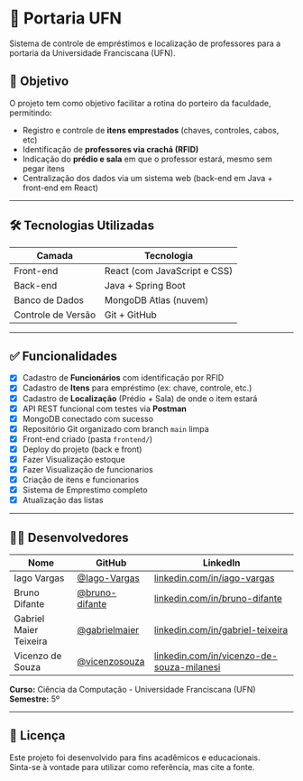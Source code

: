 # 🏫 Portaria UFN

Sistema de controle de empréstimos e localização de professores para a portaria da Universidade Franciscana (UFN).

## 🎯 Objetivo

O projeto tem como objetivo facilitar a rotina do porteiro da faculdade, permitindo:

- Registro e controle de **itens emprestados** (chaves, controles, cabos, etc)
- Identificação de **professores via crachá (RFID)**
- Indicação do **prédio e sala** em que o professor estará, mesmo sem pegar itens
- Centralização dos dados via um sistema web (back-end em Java + front-end em React)

---

## 🛠️ Tecnologias Utilizadas

| Camada         | Tecnologia                         |
|----------------|-------------------------------------|
| Front-end      | React (com JavaScript e CSS)        |
| Back-end       | Java + Spring Boot                  |
| Banco de Dados | MongoDB Atlas (nuvem)               |
| Controle de Versão | Git + GitHub                   |

---

## ✅ Funcionalidades

- [x] Cadastro de **Funcionários** com identificação por RFID
- [x] Cadastro de **Itens** para empréstimo (ex: chave, controle, etc.)
- [x] Cadastro de **Localização** (Prédio + Sala) de onde o item estará
- [x] API REST funcional com testes via **Postman**
- [x] MongoDB conectado com sucesso
- [x] Repositório Git organizado com branch `main` limpa
- [x] Front-end criado (pasta `frontend/`)
- [x] Deploy do projeto (back e front)
- [x] Fazer Visualização estoque
- [x] Fazer Visualização de funcionarios
- [x] Criação de itens e funcionarios
- [x] Sistema de Emprestimo completo
- [x] Atualização das listas
---

## 👨‍💻 Desenvolvedores

| Nome                    | GitHub                                              | LinkedIn                                           |
|-------------------------|-----------------------------------------------------|----------------------------------------------------|
| Iago Vargas             | [@Iago-Vargas](https://github.com/Iago-Vargas)     | [linkedin.com/in/iago-vargas](https://linkedin.com/in/iago-vargas) |
| Bruno Difante           | [@bruno-difante](https://github.com/bruno-difante) | [linkedin.com/in/bruno-difante](https://linkedin.com/in/bruno-difante) |
| Gabriel Maier Teixeira  | [@gabrielmaier](https://github.com/Teixeirx)   | [linkedin.com/in/gabriel-teixeira](https://www.linkedin.com/in/gabriel-teixeira-088a612ba/) |
| Vicenzo de Souza        | [@vicenzosouza](https://github.com/vitfbpa)   | [linkedin.com/in/vicenzo-de-souza-milanesi](https://www.linkedin.com/in/vicenzo-de-souza-milanesi-189062267/) |

**Curso:** Ciência da Computação - Universidade Franciscana (UFN)  
**Semestre:** 5º


---

## 📌 Licença

Este projeto foi desenvolvido para fins acadêmicos e educacionais.  
Sinta-se à vontade para utilizar como referência, mas cite a fonte.



